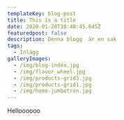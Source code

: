```yaml
---
templateKey: blog-post
title: This is a title
date: 2020-01-28T10:40:45.645Z
featuredpost: false
description: Denna blogg  är en sak
tags:
  - Inlägg
galleryImages:
  - /img/blog-index.jpg
  - /img/flavor_wheel.jpg
  - /img/products-grid3.jpg
  - /img/products-grid1.jpg
  - /img/home-jumbotron.jpg
---
```

Helloooooo
